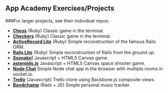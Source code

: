 ## App Academy Exercises/Projects

###For larger projects, see their individual repos:
- [**Chess**](https://github.com/lishiyo/Chess) (Ruby) Classic game in the terminal.
- [**Checkers**](https://github.com/lishiyo/Checkers) (Ruby) Classic game in the terminal.
- [**ActiveRecord Lite**](https://github.com/lishiyo/ActiveRecord-Lite) (Ruby) Simple reconstruction of the famous Rails ORM.
- [**Rails Lite**](https://github.com/lishiyo/Rails-Lite) (Ruby) Simple reconstruction of Rails from the ground up.
- [**Sssnake!**](https://github.com/lishiyo/sssnake.git) Javascript + HTML5 Canvas game.
- [**asteroids.js**](https://github.com/lishiyo/asteroidsJS) Javascript + HTML5 Canvas space shooter game.
- [**Node Chat**](https://github.com/lishiyo/NodeChat) Simple Node chat app in the browser with multiple rooms in socket.io.
- [**Trello**](https://github.com/lishiyo/TrelloClone) (Javascript) Trello clone using Backbone.js composite views.
- [**Bandchamp**](https://github.com/lishiyo/BANDCHAMP) (Rails + JS) Simple personal music tracker.